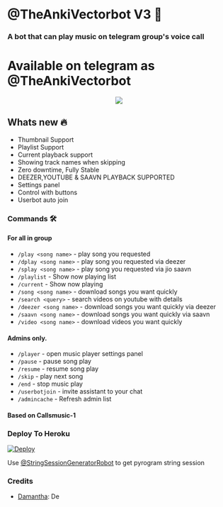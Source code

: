 <h1 align="centre">@TheAnkiVectorbot V3 🎵</h1>

### A bot that can play music on telegram group's voice call

# Available on telegram as @TheAnkiVectorbot

<p align="center">
  <img src="https://telegra.ph/file/52e43c6e165a5773e6c76.jpg">
</p>

<h2> Whats new 🔥 </h2>

- Thumbnail Support
- Playlist Support
- Current playback support
- Showing track names when skipping
- Zero downtime, Fully Stable
- DEEZER,YOUTUBE & SAAVN PLAYBACK SUPPORTED
- Settings panel
- Control with buttons
- Userbot auto join

### Commands 🛠
#### For all in group

- `/play <song name>` - play song you requested
- `/dplay <song name>` - play song you requested via deezer
- `/splay <song name>` - play song you requested via jio saavn
- `/playlist` - Show now playing list
- `/current` - Show now playing
- `/song <song name>` - download songs you want quickly
- `/search <query>` - search videos on youtube with details
- `/deezer <song name>` - download songs you want quickly via deezer
- `/saavn <song name>` - download songs you want quickly via saavn
- `/video <song name>` - download videos you want quickly

#### Admins only.
- `/player` - open music player settings panel
- `/pause` - pause song play
- `/resume` - resume song play
- `/skip` - play next song
- `/end` - stop music play
- `/userbotjoin` - invite assistant to your chat
- `/admincache` - Refresh admin list

#### Based on Callsmusic-1

### Deploy To Heroku</h4>

[![Deploy](https://www.herokucdn.com/deploy/button.svg)](https://heroku.com/deploy?template=https://github.com/Damantha126/Anki-Vector-Music)

Use [@StringSessionGeneratorRobot](https://t.me/StringSessionGeneratorRobot) to get pyrogram string session

### Credits
- [Damantha](https://github.com/Damantha_Jasinghe): De
